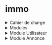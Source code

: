 # immo


<details>
    <summary>Cahier de charge</summary>

## 1. Objectifs du site

- Permettre aux utilisateurs de rechercher et consulter des annonces immobilières
- Faciliter la mise en relation entre propriétaires/agences et locataires/acheteurs potentiels
- Offrir une expérience utilisateur intuitive et agréable

## 2. Fonctionnalités principales

### 2.1 Recherche de biens
- Moteur de recherche avancé avec filtres (type de bien, localisation, prix, surface, etc.)
- Carte interactive pour visualiser les biens
- Sauvegarde des critères de recherche

### 2.2 Annonces immobilières
- Création et gestion d'annonces pour les propriétaires/agences
- Galerie photos et vidéos pour chaque bien
- Description détaillée des biens (caractéristiques, équipements, etc.)

### 2.3 Espace utilisateur
- Inscription et connexion sécurisées
- Profil utilisateur personnalisable
- Favoris et alertes personnalisées

### 2.4 Communication
- Messagerie interne entre utilisateurs
- Demande de visite en ligne
- Système de notation et d'avis

## 3. Aspects techniques

- Site responsive (adapté aux mobiles et tablettes)
- Optimisation SEO
- Sécurité des données et respect du RGPD
- Intégration de paiements sécurisés (si applicable)

## 4. Design et ergonomie

- Interface utilisateur moderne et intuitive
- Charte graphique cohérente
- Accessibilité pour tous les utilisateurs

## 5. Maintenance et évolution

- Mises à jour régulières de sécurité
- Ajout de nouvelles fonctionnalités selon les besoins des utilisateurs
- Support technique et assistance utilisateur



</details>



<details>
    <summary>Modules</summary>
    
Pour structurer le développement du backend, il est essentiel de prioriser les modules en fonction des **besoins fonctionnels** et des **dépendances techniques**. Voici une proposition d'ordre de priorité pour les modules, en tenant compte des fonctionnalités clés et des dépendances entre les modules :

---

### **1. Module Utilisateurs**
**Priorité : Élevée**  
**Raison** : Ce module est la base de tout le système. Il permet la gestion des utilisateurs (inscription, connexion, rôles, etc.), ce qui est indispensable pour accéder aux autres fonctionnalités.

- **Fonctionnalités clés** :
  - Inscription et connexion sécurisées (JWT/OAuth2)
  - Gestion des rôles (propriétaire, locataire, admin)
  - Profil utilisateur (informations personnelles, préférences)

- **Dépendances** :
  - Aucune dépendance externe, mais nécessaire pour tous les autres modules.

---

### **2. Module Annonces**
**Priorité : Élevée**  
**Raison** : Ce module est au cœur du projet, car il permet la création, la gestion et l'affichage des annonces immobilières. Il doit être développé tôt pour permettre la mise en place des autres fonctionnalités (recherche, favoris, etc.).

- **Fonctionnalités clés** :
  - Création, modification et suppression d'annonces
  - Gestion des médias (photos, vidéos)
  - Description détaillée des biens

- **Dépendances** :
  - Module Utilisateurs (pour associer une annonce à un propriétaire ou une agence)
  - Stockage de fichiers (AWS S3, Google Cloud Storage)

---

### **3. Module Recherche**
**Priorité : Élevée**  
**Raison** : La recherche est une fonctionnalité centrale pour les utilisateurs. Elle doit être implémentée rapidement pour permettre la découverte des annonces.

- **Fonctionnalités clés** :
  - Moteur de recherche avec filtres (localisation, prix, surface, etc.)
  - Intégration d'une carte interactive (Google Maps, OpenStreetMap)
  - Sauvegarde des critères de recherche

- **Dépendances** :
  - Module Annonces (pour récupérer les données des annonces)
  - Module Utilisateurs (pour sauvegarder les recherches)

---

### **4. Module Favoris et Alertes**
**Priorité : Moyenne**  
**Raison** : Ce module améliore l'expérience utilisateur en permettant de sauvegarder des annonces et de créer des alertes personnalisées. Il dépend des modules Utilisateurs et Annonces.

- **Fonctionnalités clés** :
  - Ajout/Suppression de biens en favoris
  - Création d'alertes personnalisées (notifications par email/SMS)

- **Dépendances** :
  - Module Utilisateurs (pour associer les favoris et alertes à un utilisateur)
  - Module Annonces (pour référencer les annonces)

---

### **5. Module Messagerie**
**Priorité : Moyenne**  
**Raison** : Ce module facilite la communication entre les utilisateurs (propriétaires et locataires/acheteurs). Il est important, mais moins critique que les modules de base.

- **Fonctionnalités clés** :
  - Messagerie interne entre utilisateurs
  - Demandes de visite en ligne
  - Notifications en temps réel (WebSockets)

- **Dépendances** :
  - Module Utilisateurs (pour identifier les interlocuteurs)
  - Module Annonces (pour référencer les annonces concernées)

---

### **6. Module Notation et Avis**
**Priorité : Moyenne**  
**Raison** : Ce module permet aux utilisateurs de noter et de laisser des avis sur les biens ou les propriétaires/agences. Il est utile pour la confiance et la transparence, mais moins prioritaire que les fonctionnalités de base.

- **Fonctionnalités clés** :
  - Notation des propriétaires/agences
  - Avis des utilisateurs

- **Dépendances** :
  - Module Utilisateurs (pour identifier les auteurs des avis)
  - Module Annonces (pour référencer les biens notés)

---

### **7. Module Administration**
**Priorité : Faible (initialement), puis Élevée (en production)**  
**Raison** : Ce module est essentiel pour la gestion globale du site, mais il peut être développé après les fonctionnalités principales. Il devient critique une fois le site en production.

- **Fonctionnalités clés** :
  - Gestion des utilisateurs, annonces et contenus
  - Tableau de bord pour les statistiques
  - Modération des avis et annonces

- **Dépendances** :
  - Tous les autres modules (pour accéder aux données à gérer)

---

### **8. Module Paiements (si applicable)**
**Priorité : Faible (initialement), puis Moyenne (si nécessaire)**  
**Raison** : Si votre projet inclut des transactions financières (par exemple, pour réserver une visite ou payer un acompte), ce module sera nécessaire. Cependant, il peut être ajouté ultérieurement.

- **Fonctionnalités clés** :
  - Intégration de paiements sécurisés (Stripe, PayPal)
  - Gestion des transactions

- **Dépendances** :
  - Module Utilisateurs (pour identifier les payeurs)
  - Module Annonces (pour référencer les biens concernés)

---

### **Ordre de priorité résumé**
1. **Module Utilisateurs** (Base du système)
2. **Module Annonces** (Cœur du projet)
3. **Module Recherche** (Fonctionnalité clé pour les utilisateurs)
4. **Module Favoris et Alertes** (Amélioration de l'expérience utilisateur)
5. **Module Messagerie** (Communication entre utilisateurs)
6. **Module Notation et Avis** (Confiance et transparence)
7. **Module Administration** (Gestion globale)
8. **Module Paiements** (Si applicable)

---

### **Plan de développement suggéré**
1. **Phase 1** : Développer les modules **Utilisateurs**, **Annonces** et **Recherche**.
2. **Phase 2** : Ajouter les modules **Favoris et Alertes** et **Messagerie**.
3. **Phase 3** : Implémenter les modules **Notation et Avis** et **Administration**.
4. **Phase 4** : Intégrer le module **Paiements** (si nécessaire).

Cette approche permet de livrer rapidement un produit fonctionnel (MVP) avec les fonctionnalités essentielles, tout en ajoutant des améliorations progressives.


</details>

<details>
    <summary>Module Utilisateur</summary>


### **1. Fonctionnalités du module utilisateur**
Le module utilisateur doit couvrir les fonctionnalités suivantes :

#### **1.1 Inscription et connexion**
- **Inscription** : Permettre à un utilisateur de créer un compte (propriétaire, locataire, ou admin).
- **Connexion** : Authentifier les utilisateurs via un système sécurisé (JWT, OAuth2).
- **Validation** : Valider l'email ou le numéro de téléphone lors de l'inscription.

#### **1.2 Gestion du profil**
- **Profil utilisateur** : Permettre à l'utilisateur de mettre à jour ses informations personnelles (nom, email, photo, etc.).
- **Rôles et permissions** : Gérer les rôles (propriétaire, locataire, admin) et les permissions associées.

#### **1.3 Sécurité**
- **Mot de passe sécurisé** : Stocker les mots de passe de manière sécurisée (hachage avec bcrypt ou équivalent).
- **Récupération de compte** : Permettre la réinitialisation du mot de passe en cas d'oubli.
- **Protection des données** : Respecter le RGPD (consentement, droit à l'oubli, etc.).

#### **1.4 Administration**
- **Gestion des utilisateurs** : Permettre à l'admin de lister, modifier ou supprimer des utilisateurs.
- **Statistiques** : Fournir des statistiques sur les utilisateurs (nombre d'inscriptions, etc.).

---

### **2. Conception technique**

#### **2.1 Structure de la base de données**
La table `Users` sera la table principale pour ce module. Voici un exemple de structure :

```sql
CREATE TABLE Users (
    id UUID PRIMARY KEY,
    email VARCHAR(255) UNIQUE NOT NULL,
    password_hash VARCHAR(255) NOT NULL,
    role VARCHAR(50) NOT NULL, -- 'propriétaire', 'locataire', 'admin'
    first_name VARCHAR(100),
    last_name VARCHAR(100),
    phone_number VARCHAR(20),
    profile_picture_url VARCHAR(255),
    created_at TIMESTAMP DEFAULT CURRENT_TIMESTAMP,
    updated_at TIMESTAMP DEFAULT CURRENT_TIMESTAMP ON UPDATE CURRENT_TIMESTAMP,
    is_verified BOOLEAN DEFAULT FALSE
);

CREATE TABLE Permissions (
    id UUID PRIMARY KEY,
    role VARCHAR(50) NOT NULL,
    resource VARCHAR(50) NOT NULL, -- Ex: 'annonce', 'utilisateur', 'message'
    action VARCHAR(50) NOT NULL,   -- Ex: 'create', 'read', 'update', 'delete'
    UNIQUE (role, resource, action)
);
```

Exemple de permissions
```sql
INSERT INTO Permissions (id, role, resource, action) VALUES
(uuid_generate_v4(), 'admin', 'annonce', 'create'),
(uuid_generate_v4(), 'admin', 'annonce', 'read'),
(uuid_generate_v4(), 'admin', 'annonce', 'update'),
(uuid_generate_v4(), 'admin', 'annonce', 'delete'),
(uuid_generate_v4(), 'propriétaire', 'annonce', 'create'),
(uuid_generate_v4(), 'propriétaire', 'annonce', 'read'),
(uuid_generate_v4(), 'propriétaire', 'annonce', 'update'),
(uuid_generate_v4(), 'locataire', 'annonce', 'read');
```

#### **2.2 API Endpoints**
Voici les endpoints principaux pour ce module :

- **Inscription** :
  - `POST /api/register` : Créer un nouveau compte.
  - `POST /api/verify-email` : Valider l'email.

- **Connexion** :
  - `POST /api/login` : Authentifier un utilisateur et retourner un token JWT.

- **Profil utilisateur** :
  - `GET /api/user/{id}` : Récupérer les informations d'un utilisateur.
  - `PUT /api/user/{id}` : Mettre à jour les informations d'un utilisateur.

- **Sécurité** :
  - `POST /api/forgot-password` : Demander une réinitialisation de mot de passe.
  - `POST /api/reset-password` : Réinitialiser le mot de passe.

- **Administration** :
  - `GET /api/admin/users` : Lister tous les utilisateurs (admin seulement).
  - `DELETE /api/admin/users/{id}` : Supprimer un utilisateur (admin seulement).

---

### **3. Diagramme de séquence pour l'inscription**

Voici un diagramme de séquence en PlantUML pour illustrer le processus d'inscription :

```plantuml
@startuml
actor Utilisateur
participant "Frontend" as FE
participant "API Gateway" as API
participant "Module Utilisateurs" as Users
participant "Base de Données" as DB
participant "Service d'Email" as Email

Utilisateur -> FE : Remplit le formulaire d'inscription
FE -> API : Envoie les données d'inscription
API -> Users : Valide les données
Users -> DB : Vérifie si l'email existe déjà
DB --> Users : Retourne le résultat
Users -> DB : Crée un nouvel utilisateur
DB --> Users : Retourne l'utilisateur créé
Users -> Email : Envoie un email de validation
Email --> Utilisateur : Reçoit l'email de validation
Users --> API : Retourne une réponse de succès
API --> FE : Affiche un message de succès
FE --> Utilisateur : Affiche un message de succès
@enduml
```

---

### **4. Diagramme de classes pour le module utilisateur**

Voici un diagramme de classes en PlantUML pour représenter les entités et leurs relations :

```plantuml
@startuml
class Users {
  +id: UUID
  +email: String
  +password_hash: String
  +role: String
  +first_name: String
  +last_name: String
  +phone_number: String
  +profile_picture_url: String
  +created_at: DateTime
  +updated_at: DateTime
  +is_verified: Boolean
}

class Tokens {
  +id: UUID
  +user_id: UUID
  +token: String
  +expires_at: DateTime
}

class PasswordResets {
  +id: UUID
  +user_id: UUID
  +token: String
  +expires_at: DateTime
}

Users "1" --> "0..*" Tokens : Possède
Users "1" --> "0..*" PasswordResets : Possède
@enduml
```

---

### **5. Sécurité et bonnes pratiques**
- **Hachage des mots de passe** : Utiliser bcrypt ou Argon2 pour le hachage des mots de passe.
- **Validation des entrées** : Valider toutes les entrées utilisateur pour éviter les injections SQL ou XSS.
- **JWT (JSON Web Tokens)** : Utiliser des tokens JWT pour l'authentification. Inclure un mécanisme d'expiration et de renouvellement.
- **RGPD** : Assurer la confidentialité des données utilisateur et permettre la suppression des comptes.

---

### **6. Prochaines étapes**
Une fois le module utilisateur implémenté, vous pouvez passer au **module annonces**, qui dépend de ce module pour associer les annonces aux utilisateurs (propriétaires ou agences).

Si vous souhaitez approfondir un aspect spécifique (comme la gestion des rôles ou la récupération de mot de passe), n'hésitez pas à me le dire !
    ```

</details>



<details>
   <summary>Module Annonce</summary>
</details>